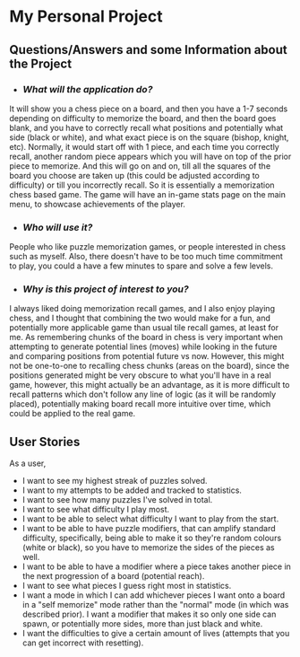 # My Personal Project



## **Questions/Answers and some Information about the Project** 
- ### ***What will the application do?***
It will show you a chess piece on a board, and then you have a 1-7 seconds depending on difficulty
to memorize the board, and then the board goes blank, and you have to correctly recall what positions and potentially 
what side (black or white), 
and what exact piece is on the square (bishop, knight, etc). Normally, it would start
off with 1 piece, and each time you correctly recall, another  random piece appears which you will have on top of the prior piece to 
memorize. And this will go on and on, till all the squares of the board you choose are taken up (this could be adjusted according to difficulty)
or till you incorrectly recall. 
So it is essentially a memorization chess based game. The game will have an in-game stats page on the main menu, 
to showcase achievements of the player. 

- ### ***Who will use it?***
People who like puzzle memorization games, or people interested in chess such as myself.
Also, there doesn't have to be too much time commitment to play, you could a have a few minutes to spare
and solve a few levels. 

- ### ***Why is this project of interest to you?***
I always liked doing memorization recall games, and I also enjoy playing chess, and I thought
that combining the two would make for a fun, and potentially more applicable game than usual tile recall games, at 
least for me. As remembering chunks of the board in chess is very important when attempting to generate potential lines
(moves) while looking in the future and comparing positions from potential future vs now. However, this might
not be one-to-one to recalling chess chunks (areas on the board), since the positions generated might
be very obscure to what you'll have in a real game, however, this might actually be an advantage, as it is 
more difficult to recall patterns which don't follow any line of logic (as it will be randomly placed), potentially
making board recall more intuitive over time, which could be applied to the real game.


## User Stories  
As a user,
- I want to see my highest streak of puzzles solved.
- I want to my attempts to be added and tracked to statistics. 
- I want to see how many puzzles I've solved in total. 
- I want to see what difficulty I play most. 
- I want to be able to select what difficulty I want to play from the start. 
- I want to be able to have puzzle modifiers, that can amplify standard difficulty,
specifically, being able to make it so they're random colours (white or black), so you 
have to memorize the sides of the pieces as well. 
- I want to be able to have a modifier where a piece takes another piece in the next
progression of a board (potential reach). 
- I want to see what pieces I guess right most in statistics. 
- I want a mode in which I can add whichever pieces I want onto a board in a 
"self memorize" mode rather than the "normal" mode (in which was described prior). 
I want a modifier that makes it so only one side can spawn, or potentially more sides, more than just
black and white. 
- I want the difficulties to give a certain amount of lives (attempts that you can get incorrect with resetting).